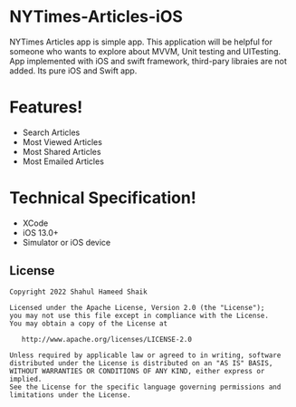 # NYTimes-Articles-iOS

NYTimes Articles app is simple app. This application will be helpful for someone who wants to explore about MVVM, Unit testing and UITesting.
App implemented with iOS and swift framework, third-pary libraies are not added. Its pure iOS and Swift app.

# Features!
  - Search Articles
  - Most Viewed Articles
  - Most Shared Articles
  - Most Emailed Articles

# Technical Specification!
  - XCode
  - iOS 13.0+
  - Simulator or iOS device


License
-------

    Copyright 2022 Shahul Hameed Shaik

    Licensed under the Apache License, Version 2.0 (the "License");
    you may not use this file except in compliance with the License.
    You may obtain a copy of the License at

       http://www.apache.org/licenses/LICENSE-2.0

    Unless required by applicable law or agreed to in writing, software
    distributed under the License is distributed on an "AS IS" BASIS,
    WITHOUT WARRANTIES OR CONDITIONS OF ANY KIND, either express or implied.
    See the License for the specific language governing permissions and
    limitations under the License.
